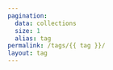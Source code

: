 ```yaml
---
pagination:
  data: collections
  size: 1
  alias: tag
permalink: /tags/{{ tag }}/
layout: tag
---
```

